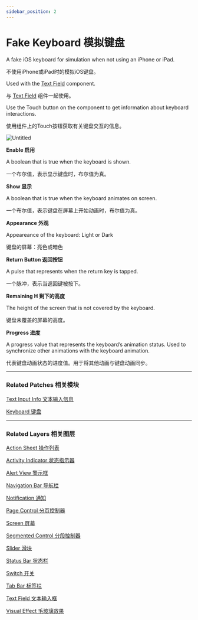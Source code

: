 ```yaml
---
sidebar_position: 2
---
```


# Fake Keyboard 模拟键盘

A fake iOS keyboard for simulation when not using an iPhone or iPad.

不使用iPhone或iPad时的模拟iOS键盘。

Used with the [Text Field](https://www.notion.so/Text-Field-35f7f23e5f714582ab1c7d7af511281b) component.

与 [Text Field](https://www.notion.so/Text-Field-35f7f23e5f714582ab1c7d7af511281b) 组件一起使用。

Use the Touch button on the component to get information about keyboard interactions.

使用组件上的Touch按钮获取有关键盘交互的信息。

![Untitled](https://s3.us-west-2.amazonaws.com/secure.notion-static.com/8b57a92d-8184-4a0b-98a8-af738dd317df/Untitled.png?X-Amz-Algorithm=AWS4-HMAC-SHA256&X-Amz-Content-Sha256=UNSIGNED-PAYLOAD&X-Amz-Credential=AKIAT73L2G45EIPT3X45%2F20220602%2Fus-west-2%2Fs3%2Faws4_request&X-Amz-Date=20220602T190604Z&X-Amz-Expires=86400&X-Amz-Signature=65d735b5eeb925acc20a1678592146d246d0dde8bd0e90d964d8b58cdfb91dd5&X-Amz-SignedHeaders=host&response-content-disposition=filename%20%3D%22Untitled.png%22&x-id=GetObject)

**Enable 启用**

A boolean that is true when the keyboard is shown.

一个布尔值，表示显示键盘时，布尔值为真。

**Show 显示**

A boolean that is true when the keyboard animates on screen.

一个布尔值，表示键盘在屏幕上开始动画时，布尔值为真。

**Appearance 外观**

Appeareance of the keyboard: Light or Dark

键盘的屏幕：亮色或暗色

**Return Button 返回按钮**

A pulse that represents when the return key is tapped.

一个脉冲，表示当返回键被按下。

**Remaining H 剩下的高度**

The height of the screen that is not covered by the keyboard.

键盘未覆盖的屏幕的高度。

**Progress 进度**

A progress value that represents the keyboard’s animation status. Used to synchronize other animations with the keyboard animation.

代表键盘动画状态的进度值。用于将其他动画与键盘动画同步。

------

### Related Patches 相关模块

[Text Input Info 文本输入信息](https://www.notion.so/Text-Input-Info-dfa5b72d8f5e4bd8b1f679117406f268)

[Keyboard 键盘](https://www.notion.so/Keyboard-21f0e9fe615d4855ba5ed8906b23c422)

------

### Related Layers 相关图层

[Action Sheet 操作列表](https://www.notion.so/Action-Sheet-925afa64e9fa42a5b2a9374fb41f8dbc)

[Activity Indicator 状态指示器](https://www.notion.so/Activity-Indicator-98b85e24705347b1bc147511e19aca54)

[Alert View 警示框](https://www.notion.so/Alert-View-a05a8e1476e543919ccf453585ce8850)

[Navigation Bar 导航栏](https://www.notion.so/Navigation-Bar-2465c6dafddd4a6baeef32d390b015d3)

[Notification 通知](https://www.notion.so/Notification-093ed757b8764a1c936d4c12d632fde7)

[Page Control 分页控制器](https://www.notion.so/Page-Control-b89791a9a0334256b622a5afacfe80ca)

[Screen 屏幕](https://www.notion.so/Screen-4c35850047fb4f6db41a03ffa66007a4)

[Segmented Control 分段控制器](https://www.notion.so/Segmented-Control-b1867e80759140748500b210f18f90e5)

[Slider 滑块](https://www.notion.so/Slider-db6e484091084d90a58cba409bb59e9a)

[Status Bar 状态栏](https://www.notion.so/Status-Bar-5aec10025d1b402f83d61811505d89c0)

[Switch 开关](https://www.notion.so/Switch-8e35180bcd1747a282e0b12af1095015)

[Tab Bar 标签栏](https://www.notion.so/Tab-Bar-12b5f2f77b1a42688677f942a9f1a2e7)

[Text Field 文本输入框](https://www.notion.so/Text-Field-35f7f23e5f714582ab1c7d7af511281b)

[Visual Effect 毛玻璃效果](https://www.notion.so/Visual-Effect-4df6115644d141dab240ae1a8f882c66)
